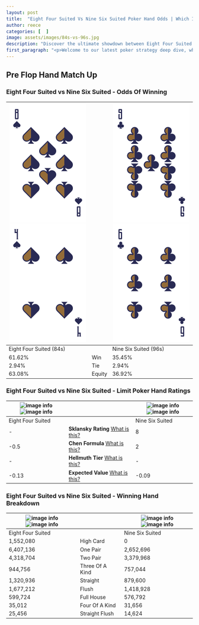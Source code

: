 ```yaml
---
layout: post
title:  "Eight Four Suited Vs Nine Six Suited Poker Hand Odds | Which Is The Better Hand In Poker? A Complete Guide"
author: reece
categories: [  ]
image: assets/images/84s-vs-96s.jpg
description: "Discover the ultimate showdown between Eight Four Suited and Nine Six Suited in poker! Uncover the odds, strategies, and scenarios where one hand triumphs over the other. Get ready to up your poker game with this thrilling analysis."
first_paragraph: "<p>Welcome to our latest poker strategy deep dive, where we're pitting two distinct hands against each other in a high-stakes showdown: Eight Four Suited vs Nine Six Suited.</p><p>In the dynamic world of poker, every decision counts, and knowing which hand holds the upper hand is key to your success at the table.</p><p>In this article, we'll dissect these two hands, explore the scenarios where one dominates the other, and equip you with the knowledge to make strategic choices that can tip the odds in your favor.</p><p>Get ready to unravel the intriguing dynamics of these poker hands and elevate your game to new heights.</p>"
---
```




[comment]: # (sp0)

## Pre Flop Hand Match Up

<div class="table hand-ratings" markdown="1"> 



### Eight Four Suited vs Nine Six Suited - Odds Of Winning


    
| ![image info](assets/images/hand1/8.png) ![image info](assets/images/hand1/4.png) |  | ![image info](assets/images/hand2/9.png) ![image info](assets/images/hand2/6.png) |
| -------- | -------- | -------- |
| Eight Four Suited (84s) |  | Nine Six Suited (96s) |
| 61.62% | Win | 35.45% |
| 2.94% | Tie | 2.94% |
| 63.08% | Equity | 36.92% |




[comment]: # (sp1)



### Eight Four Suited vs Nine Six Suited - Limit Poker Hand Ratings


    
| ![image info](https://www.riverpairs.com/assets/images/hand1/8.png) ![image info](https://www.riverpairs.com/assets/images/hand1/4.png) |  | ![image info](https://www.riverpairs.com/assets/images/hand2/9.png) ![image info](https://www.riverpairs.com/assets/images/hand2/6.png) |
| -------- | -------- | -------- |
| Eight Four Suited |  | Nine Six Suited |
| - | **Sklansky Rating** [What is this?](/sklansky-rating-explained) | 8 |
| -0.5 | **Chen Formula** [What is this?](/chen-formula-explained) | 2 |
| - | **Hellmuth Tier** [What is this?](/Hellmuth-tier-explained) | - |
| -0.13 | **Expected Value** [What is this?](/expected-value-explained) | -0.09 |




[comment]: # (sp2)



### Eight Four Suited vs Nine Six Suited - Winning Hand Breakdown


    
| ![image info](https://www.riverpairs.com/assets/images/hand1/8.png) ![image info](https://www.riverpairs.com/assets/images/hand1/4.png) |  | ![image info](https://www.riverpairs.com/assets/images/hand2/9.png) ![image info](https://www.riverpairs.com/assets/images/hand2/6.png) |
| -------- | -------- | -------- |
| Eight Four Suited |  | Nine Six Suited |
| 1,552,080 | High Card | 0 |
| 6,407,136 | One Pair | 2,652,696 |
| 4,318,704 | Two Pair | 3,379,968 |
| 944,756 | Three Of A Kind | 757,044 |
| 1,320,936 | Straight | 879,600 |
| 1,677,212 | Flush | 1,418,928 |
| 599,724 | Full House | 576,792 |
| 35,012 | Four Of A Kind | 31,656 |
| 25,456 | Straight Flush | 14,624 |




[comment]: # (sp3)



</div>

[comment]: # (sp4)



[comment]: # (sp5)

